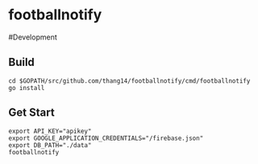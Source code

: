 # footballnotify

#Development

## Build 
```
cd $GOPATH/src/github.com/thang14/footballnotify/cmd/footballnotify
go install
```

## Get Start
```
export API_KEY="apikey"
export GOOGLE_APPLICATION_CREDENTIALS="/firebase.json"
export DB_PATH="./data"
footballnotify
```
